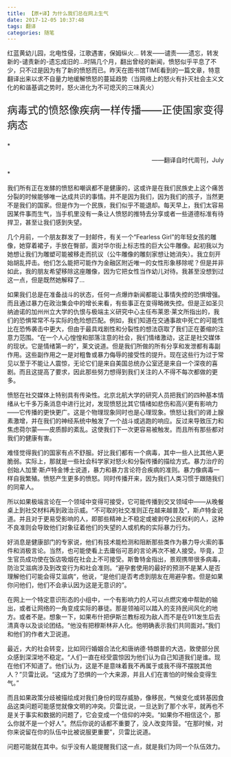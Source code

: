 ```yaml
---
title: 【原+译】为什么我们总在网上生气
date: 2017-12-05 10:37:48
tags: 翻译
categories: 随笔
---
```


红蓝黄幼儿园，北电性侵，江歌遇害，保姆纵火... 转发——谴责——遗忘，转发新的-谴责新的-遗忘成旧的...时隔几个月，翻出曾经的新闻，愤怒似乎平息了不少，只不过是因为有了新的愤怒而已。昨天在图书馆TIME看到的一篇文章，特意翻译出来以求不自量力地缓解愤怒的蔓延趋势（当网络上的怒火有扑灭社会主义文化的和谐基调之势时，怒火进化为不可熄灭的三味真火）

<p style="font-size:24px">病毒式的愤怒像疾病一样传播——正使国家变得病态</p>
*<p style="text-align: right">——翻译自时代周刊，July</p>*

我们所有正在发酵的愤怒和嘲讽都不是健康的，这或许是在我们民族史上这个痛苦分裂的时候能够唯一达成共识的事情。并不是因为我们，因为我们的孩子，当然更不是我们的国家。但是作为一个民族，我们似乎不能退却。每天早上，我们太容易因某件事而生气，当手机里没有一条让人愤怒的推特去分享或者一些道德标准有待捍卫，甚至让我们感到失望。

几个月前，一个朋友群发了一封邮件，有关一个“Fearless Girl”的年轻女孩的雕像，她穿着裙子，手放在臀部，面对华尔街上标志性的巨大公牛雕像。起初我以为她想让我们为雕塑可能被移走而抗议（公牛雕像的雕刻家想让她消失）。我立刻开始胡乱抨击。他们怎么能把可能作为金融区附近唯一的女性形象移除呢？但是并非如此，我的朋友希望移除这座雕像，因为它把女性当作幼儿对待。我甚至没想到过这一点，但是既然她解释了…

如果我们总是在准备战斗的状态，任何一点爆炸新闻都能让事情失控的恐惧增强。而且通过暴力在政治集会中的增长来看，有些事正在变得略微失控。但是正如圣贝纳迪诺的加州州立大学的仇恨与极端主义研究中心主任布莱恩·莱文所指出的，我们的恐惧常常不与实际的危险想匹配。例如，我们知道在交通事故中死亡的可能性比在恐怖袭击中更大，但由于最具戏剧性和分裂性的想法窃取了我们正在萎缩的注意力范围。“在一个人心惶惶和部落注意的社会，我们情绪激动，这正是社交媒体的现状。它是情绪第一的”，莱文说道。但是我们所做的所有分享和发泄都有毒副作用。这些副作用之一是对粗鲁或暴力侮辱的接受性的提升。现在这些行为过于常见以至于不能让人震惊，无论它们是来自美国总统办公室还是来自一个深夜的喜剧。而且这提高了要求，因此那些努力想得到我们关注的人不得不每次都做的更多。

愤怒在社交媒体上特别具有传染性。北京北航大学的研究人员把我们的四种基本情绪从七千多万条消息中进行比对，发现愤怒比其它情绪如悲伤和高兴更有影响力——它传播的更快更广。这是个物理现象同时也是心理现象。愤怒让我们的肾上腺素激增，并在我们的神经系统中触发了一个战斗或逃跑的响应。反过来导致压力和焦虑荷尔蒙——皮质醇的紊乱。这使我们下一次更容易被触发。而且所有那些都对我们的健康有害。

难怪觉得我们的国家有点不舒服。好比我们都有一个病毒，其中一些人比其他人更脆弱。实际上，那就是一些社会科学家对怒火和分裂传播的描绘方式。暴力治疗的创始人加里·斯卢特金博士说道，暴力和暴力言论符合疾病的准则。暴力像病毒一样自我繁殖。愤怒产生更多的愤怒。同时传播开来，因为我们人类习惯于跟随我们的同辈人。

所以如果极端言论在一个领域中变得可接受，它可能传播到交叉领域中——从晚餐桌上到社交材料再到政治示威。“不可取的社交准则正在越来越普及”，斯卢特金说道。并且对于更易受影响的人，即那些精神上不稳定或被剥夺公民权利的人，这种不良准则会导致他们对象征着他们的失望的人或机构的实际暴力行为。

好消息是健康部门的专家说，他们有技术能检测和阻断那些类作为暴力导火索的事件和消极言论。当然，也可能使看上去庸俗可恶的言论再次不被人接受。毕竟，卫生官员成功使在饭店吸烟在社会上不可接受。斯鲁特金指出，景观携带很多病毒，防治艾滋病涉及到改变行为和社会准则。“避孕套使用的最好的预测不是某人是否理解他们可能会得艾滋病“，他说，“是他们是否考虑到朋友在用避孕套。但是如果你问他们，他们不会承认因为这是无意识的”。

在网上一个特定意识形态的小组中，一个有影响力的人可以点燃灾难中帮助的输出，或者让网络的一角变成实际的暴徒。那是领袖可以踏入的支持民间风化的地方。或者不是。想象一下，如果布什把伊斯兰教标视为敌人而不是在911发生后去清真寺以及谈论团结。“他没有把穆斯林非人化。他明确表示我们共同面对。”我们和他们的作者大卫说道。

最近，大的社会转变，比如同行婚姻合法化和唐纳德·特朗普的大选，致使部分民众感到深深地不稳定。“人们一直在经受震惊因为他们认为自己知道我们是谁。现在他们不知道了。他们认为，这是不是意味着我不再属于或我不得不摆脱其他人？”贝雷比说。“这成为了恐惧的一个大来源，并且人们在害怕的时候会变得生气。”

而且如果政策分歧被描绘成对我们身份的现存威胁，像移民，气候变化或转基因食品这类问题可能感觉就像文明的冲突。贝雷比说，一旦达到了那个水平，就再也不是关于事实和数据的问题了，它会变成一个信仰的冲突。“如果你不相信这个，那么你就不是一个好人”。然后你说的话都不重要了，没人改变阵营。“在那时候，对你来说留在你的队伍中比被说服更重要”，贝雷比说道。

问题可能就在其中。似乎没有人能提醒我们这一点，就是我们为同一个队伍效力。
